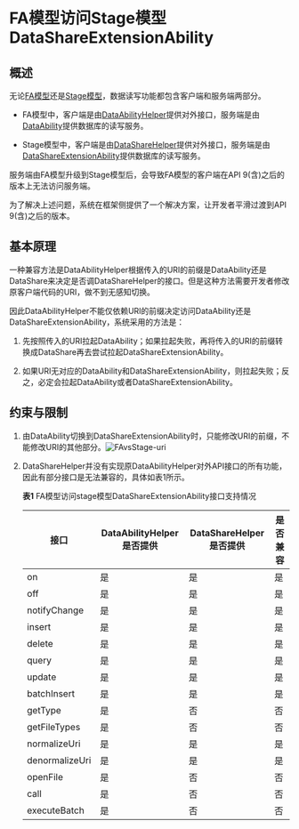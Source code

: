# FA模型访问Stage模型DataShareExtensionAbility

<!--Kit: Ability Kit-->
<!--Subsystem: Ability-->
<!--Owner: @wkljy-->
<!--Designer: @li-weifeng2024-->
<!--Tester: @lixueqing513-->
<!--Adviser: @huipeizi-->

## 概述

无论[FA模型](ability-terminology.md#fa模型)还是[Stage模型](ability-terminology.md#stage模型)，数据读写功能都包含客户端和服务端两部分。

- FA模型中，客户端是由[DataAbilityHelper](../reference/apis-ability-kit/js-apis-inner-ability-dataAbilityHelper.md)提供对外接口，服务端是由[DataAbility](dataability-overview.md)提供数据库的读写服务。

- Stage模型中，客户端是由[DataShareHelper](../reference/apis-arkdata/js-apis-data-dataShare-sys.md#datasharehelper)提供对外接口，服务端是由[DataShareExtensionAbility](../reference/apis-arkdata/js-apis-application-dataShareExtensionAbility-sys.md)提供数据库的读写服务。

服务端由FA模型升级到Stage模型后，会导致FA模型的客户端在API 9(含)之后的版本上无法访问服务端。

为了解决上述问题，系统在框架侧提供了一个解决方案，让开发者平滑过渡到API 9(含)之后的版本。


## 基本原理

一种兼容方法是DataAbilityHelper根据传入的URI的前缀是DataAbility还是DataShare来决定是否调DataShareHelper的接口。但是这种方法需要开发者修改原客户端代码的URI，做不到无感知切换。

因此DataAbilityHelper不能仅依赖URI的前缀决定访问DataAbility还是DataShareExtensionAbility，系统采用的方法是：

1. 先按照传入的URI拉起DataAbility；如果拉起失败，再将传入的URI的前缀转换成DataShare再去尝试拉起DataShareExtensionAbility。

2. 如果URI无对应的DataAbility和DataShareExtensionAbility，则拉起失败；反之，必定会拉起DataAbility或者DataShareExtensionAbility。


## 约束与限制

1. 由DataAbility切换到DataShareExtensionAbility时，只能修改URI的前缀，不能修改URI的其他部分。![FAvsStage-uri](figures/FAvsStage-uri.png)

2. DataShareHelper并没有实现原DataAbilityHelper对外API接口的所有功能，因此有部分接口是无法兼容的，具体如表1所示。

     **表1** FA模型访问stage模型DataShareExtensionAbility接口支持情况
   
   | 接口 | DataAbilityHelper是否提供 | DataShareHelper是否提供 | 是否兼容 | 
   | -------- | -------- | -------- | -------- |
   | on | 是 | 是 | 是 | 
   | off | 是 | 是 | 是 | 
   | notifyChange | 是 | 是 | 是 | 
   | insert | 是 | 是 | 是 | 
   | delete | 是 | 是 | 是 | 
   | query | 是 | 是 | 是 | 
   | update | 是 | 是 | 是 | 
   | batchInsert | 是 | 是 | 是 | 
   | getType | 是 | 否 | 否 | 
   | getFileTypes | 是 | 否 | 否 | 
   | normalizeUri | 是 | 是 | 是 | 
   | denormalizeUri | 是 | 是 | 是 | 
   | openFile | 是 | 否 | 否 | 
   | call | 是 | 否 | 否 | 
   | executeBatch | 是 | 否 | 否 | 
